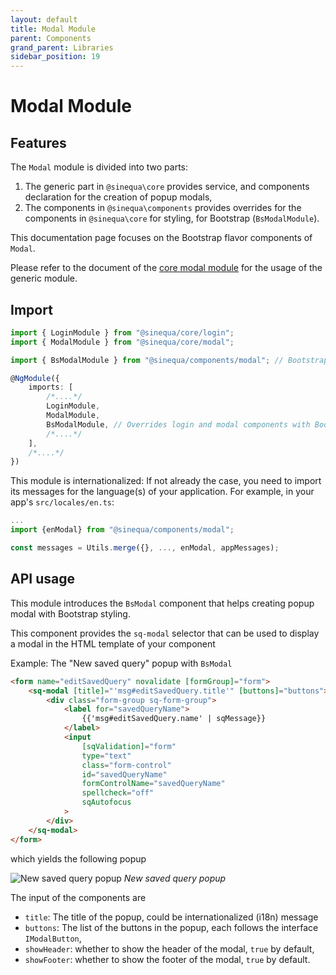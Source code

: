 ```yaml
---
layout: default
title: Modal Module
parent: Components
grand_parent: Libraries
sidebar_position: 19
---
```


# Modal Module

## Features

The `Modal` module is divided into two parts:

1. The generic part in `@sinequa\core` provides service, and components declaration for the creation of popup modals,
2. The components in `@sinequa\components` provides overrides for the components in `@sinequa\core` for styling, for Bootstrap (`BsModalModule`).

This documentation page focuses on the Bootstrap flavor components of `Modal`.

Please refer to the document of the [core modal module](/docs/libraries/core/modal.md) for the usage of the generic module.

## Import

```typescript
import { LoginModule } from "@sinequa/core/login";
import { ModalModule } from "@sinequa/core/modal";

import { BsModalModule } from "@sinequa/components/modal"; // Bootstrap flavor of Modal

@NgModule({
    imports: [
        /*....*/
        LoginModule,
        ModalModule,
        BsModalModule, // Overrides login and modal components with Bootstrap components
        /*....*/
    ],
    /*....*/
})
```

This module is internationalized: If not already the case, you need to import its messages for the language(s) of your application. For example, in your app's `src/locales/en.ts`:

```ts
...
import {enModal} from "@sinequa/components/modal";

const messages = Utils.merge({}, ..., enModal, appMessages);
```

## API usage

This module introduces the `BsModal` component that helps creating popup modal with Bootstrap styling.

This component provides the `sq-modal` selector that can be used to display a modal in the HTML template of your component

Example: The "New saved query" popup with `BsModal`

```html
<form name="editSavedQuery" novalidate [formGroup]="form">
    <sq-modal [title]="'msg#editSavedQuery.title'" [buttons]="buttons">
        <div class="form-group sq-form-group">
            <label for="savedQueryName">
                {{'msg#editSavedQuery.name' | sqMessage}}
            </label>
            <input
                [sqValidation]="form"
                type="text"
                class="form-control"
                id="savedQueryName"
                formControlName="savedQueryName"
                spellcheck="off"
                sqAutofocus
            >
        </div>
    </sq-modal>
</form>
```

which yields the following popup

![New saved query popup](/assets/modules/modal/modal-new-saved-query.png)
*New saved query popup*


The input of the components are

* `title`: The title of the popup, could be internationalized (i18n) message
* `buttons`: The list of the buttons in the popup, each follows the interface `IModalButton`,
* `showHeader`: whether to show the header of the modal, `true` by default,
* `showFooter`: whether to show the footer of the modal, `true` by default.

